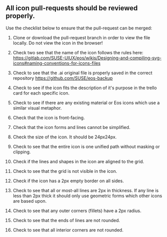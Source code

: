 ## All icon pull-requests should be reviewed properly.

Use the checklist below to ensure that the pull-request can be merged:

1. Clone or download the pull-request branch in order to view the file locally. Do not view the icon in the browser!

1. Check two see that the name of the icon follows the rules here: https://gitlab.com/SUSE-UIUX/eos/wikis/Designing-and-compiling-svg-icons#naming-conventions-for-icons-files

1. Check to see that the .ai original file is properly saved in the correct repository https://github.com/SUSE/eos-backup

1. Check to see if the icon fits the description of it's purpose in the trello card for each specific icon.

1. Check to see if there are any existing material or Eos icons which use a similar visual metaphor.

1. Check that the icon is front-facing.

1. Check that the icon forms and lines cannot be simplified.

1. Check the size of the icon. It should be 24px24px.

1. Check to see that the entire icon is one unified path without masking or clipping.

1. Check if the lines and shapes in the icon are aligned to the grid.

1. Check to see that the grid is not visible in the icon.

1. Check if the icon has a 2px empty border on all sides.

1. Check to see that all or most-all lines are 2px in thickness. If any line is less than 2px thick it should only use geometric forms which other icons are based upon.

1. Check to see that any outer corners (fillets) have a 2px radius. 

1. Check to see that the ends of lines are not rounded.

1. Check to see that all interior corners are not rounded.
